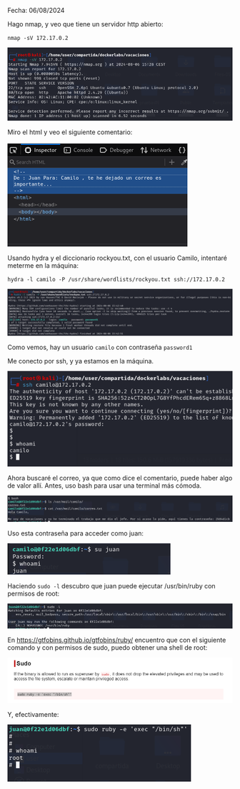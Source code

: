 Fecha: 06/08/2024

Hago nmap, y veo que tiene un servidor http abierto:
```
nmap -sV 172.17.0.2
```

![](Imágenes/Pasted%20image%2020240806152823.png)

Miro el html y veo el siguiente comentario:

![](Imágenes/Pasted%20image%2020240806152424.png)

Usando hydra y el diccionario rockyou.txt, con el usuario Camilo, intentaré meterme en la máquina:
```
hydra -l camilo -P /usr/share/wordlists/rockyou.txt ssh://172.17.0.2
```

![](Imágenes/Pasted%20image%2020240806154321.png)

Como vemos, hay un usuario `camilo` con contraseña `password1`

Me conecto por ssh, y ya estamos en la máquina. 

![](Imágenes/Pasted%20image%2020240806154439.png)

Ahora buscaré el correo, ya que como dice el comentario, puede haber algo de valor allí. Antes, uso bash para usar una terminal más cómoda. 

![](Imágenes/Pasted%20image%2020240806154651.png)

Uso esta contraseña para acceder como juan: 

![](Imágenes/Pasted%20image%2020240806155049.png)

Haciendo `sudo -l` descubro que juan puede ejecutar /usr/bin/ruby con permisos de root:

![](Imágenes/Pasted%20image%2020240806155336.png)

En https://gtfobins.github.io/gtfobins/ruby/ encuentro que con el siguiente comando y con permisos de sudo, puedo obtener una shell de root:


![](Imágenes/Pasted%20image%2020240806155732.png)

Y, efectivamente:

![](Imágenes/Pasted%20image%2020240806155759.png)
